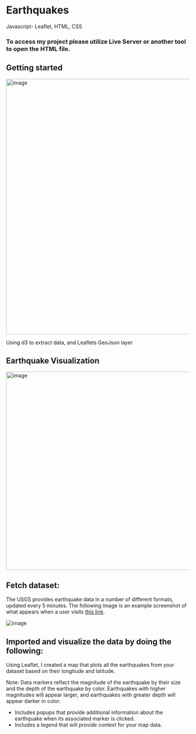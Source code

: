 # Earthquakes
Javascript- Leaflet, HTML, CSS

### To access my project please utilize Live Server or another tool to open the HTML file.  

## Getting started  
<img width="698" alt="image" src="https://github.com/SavannahWithAnH/Earthquakes_HTML/assets/126124356/ab258000-c0e3-4668-a2af-93f232958b49">    
  
Using d3 to extract data, and Leaflets GeoJson layer  

## Earthquake Visualization

<img width="542" alt="image" src="https://github.com/SavannahWithAnH/Earthquakes_HTML/assets/126124356/583b117a-5570-4aac-93de-30fb5d343c6e">


## Fetch dataset:
The USGS provides earthquake data in a number of different formats, updated every 5 minutes. The following image is an example screenshot of what appears when a user visits [this link](https://earthquake.usgs.gov/earthquakes/feed/v1.0/geojson.php).

![image](https://github.com/SavannahWithAnH/Earthquakes_HTML/assets/126124356/4fc21cd4-f440-4ce5-af7c-562cfadd9468)

## Imported and visualize the data by doing the following:
Using Leaflet, I created a map that plots all the earthquakes from your dataset based on their longitude and latitude.

Note: Data markers reflect the magnitude of the earthquake by their size and the depth of the earthquake by color. Earthquakes with higher magnitudes will appear larger, and earthquakes with greater depth will appear darker in color.

* Includes popups that provide additional information about the earthquake when its associated marker is clicked.
* Includes a legend that will provide context for your map data.

